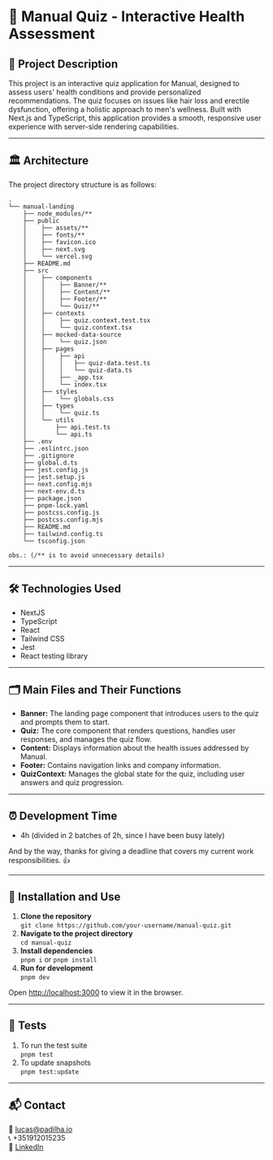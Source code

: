 # 🧠 Manual Quiz - Interactive Health Assessment

## 📝 Project Description
This project is an interactive quiz application for Manual, designed to assess users' health
conditions and provide personalized recommendations. The quiz focuses on issues like hair loss
and erectile dysfunction, offering a holistic approach to men's wellness. Built with Next.js
and TypeScript, this application provides a smooth, responsive user experience with server-side
rendering capabilities.
___

## 🏛 Architecture
The project directory structure is as follows:
```
.
└── manual-landing
    ├── node_modules/**
    ├── public
    │    ├── assets/**
    │    ├── fonts/**
    │    ├── favicon.ico
    │    ├── next.svg
    │    └── vercel.svg
    ├── README.md
    ├── src
    │    ├── components
    │    │    ├── Banner/**
    │    │    ├── Content/**
    │    │    ├── Footer/**
    │    │    └── Quiz/**
    │    ├── contexts
    │    │    ├── quiz.context.test.tsx
    │    │    └── quiz.context.tsx
    │    ├── mocked-data-source
    │    │    └── quiz.json
    │    ├── pages
    │    │    ├── api
    │    │    │   ├── quiz-data.test.ts
    │    │    │   └── quiz-data.ts
    │    │    ├── _app.tsx
    │    │    └── index.tsx
    │    ├── styles
    │    │    └── globals.css
    │    ├── types
    │    │    └── quiz.ts
    │    └── utils
    │        ├── api.test.ts
    │        └── api.ts
    ├── .env
    ├── .eslintrc.json
    ├── .gitignore
    ├── global.d.ts
    ├── jest.config.js
    ├── jest.setup.js
    ├── next.config.mjs
    ├── next-env.d.ts
    ├── package.json
    ├── pnpm-lock.yaml
    ├── postcss.config.js
    ├── postcss.config.mjs
    ├── README.md
    ├── tailwind.config.ts
    └── tsconfig.json

obs.: (/** is to avoid unnecessary details)
```
---
## 🛠 Technologies Used
- NextJS
- TypeScript
- React
- Tailwind CSS
- Jest
- React testing library
___
## 🗂 Main Files and Their Functions
- **Banner:** The landing page component that introduces users to the quiz and prompts them to start.
- **Quiz:** The core component that renders questions, handles user responses, and manages the quiz flow. 
- **Content:** Displays information about the health issues addressed by Manual. 
- **Footer:** Contains navigation links and company information. 
- **QuizContext:** Manages the global state for the quiz, including user answers and quiz progression.
___
## ⏰ Development Time
- 4h (divided in 2 batches of 2h, since I have been busy lately)

And by the way, thanks for giving a deadline that covers my current work responsibilities. 👍
___
## 🚀 Installation and Use
1. **Clone the repository** <br />
`git clone https://github.com/your-username/manual-quiz.git`
2. **Navigate to the project directory** <br />
`cd manual-quiz`
3. **Install dependencies** <br />
`pnpm i` or `pnpm install`
4. **Run for development** <br />
`pnpm dev`

Open [http://localhost:3000](http://localhost:3000) to view it in the browser.
___
## 🧪 Tests
1. To run the test suite <br />
`pnpm test`
2. To update snapshots <br />
`pnpm test:update`
___
## 📬 Contact
📧 lucas@padilha.io <br>
📞 +351912015235 <br>
🔗 [LinkedIn](https://www.linkedin.com/in/lucas-padilhax/)
